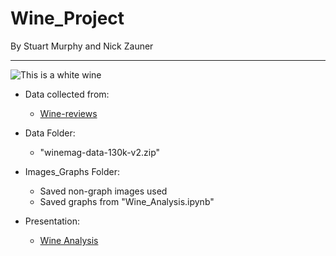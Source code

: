 # Wine_Project

By Stuart Murphy and Nick Zauner
***

![This is a white wine](https://68.media.tumblr.com/12c4ce1e745b1d4f99b62a86bddaf596/tumblr_om2vts2mgV1uw7ihbo3_500.gif)

- Data collected from:
    - [Wine-reviews](https://www.kaggle.com/zynicide/wine-reviews)


- Data Folder:
        
    - "winemag-data-130k-v2.zip"


* Images_Graphs Folder:
    
    * Saved non-graph images used
    * Saved graphs from "Wine_Analysis.ipynb" 


* Presentation:
    
    * [Wine Analysis](https://docs.google.com/presentation/d/1JfScTQln_WzPZrWv1vkQnTt3Qes3Gl9l5FaD9NPk_KE/edit?usp=sharing)
